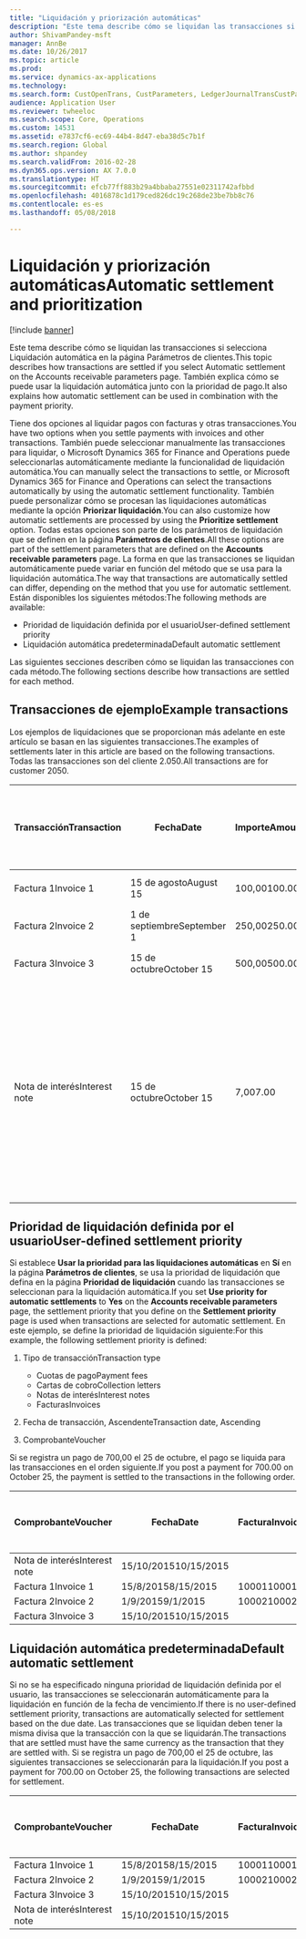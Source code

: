```yaml
---
title: "Liquidación y priorización automáticas"
description: "Este tema describe cómo se liquidan las transacciones si selecciona Liquidación automática en la página Parámetros de clientes. También explica cómo se puede usar la liquidación automática junto con la prioridad de pago."
author: ShivamPandey-msft
manager: AnnBe
ms.date: 10/26/2017
ms.topic: article
ms.prod: 
ms.service: dynamics-ax-applications
ms.technology: 
ms.search.form: CustOpenTrans, CustParameters, LedgerJournalTransCustPaym
audience: Application User
ms.reviewer: twheeloc
ms.search.scope: Core, Operations
ms.custom: 14531
ms.assetid: e7837cf6-ec69-44b4-8d47-eba38d5c7b1f
ms.search.region: Global
ms.author: shpandey
ms.search.validFrom: 2016-02-28
ms.dyn365.ops.version: AX 7.0.0
ms.translationtype: HT
ms.sourcegitcommit: efcb77ff883b29a4bbaba27551e02311742afbbd
ms.openlocfilehash: 4016878c1d179ced826dc19c268de23be7bb8c76
ms.contentlocale: es-es
ms.lasthandoff: 05/08/2018

---
```


# <a name="automatic-settlement-and-prioritization"></a><span data-ttu-id="e2f0a-104">Liquidación y priorización automáticas</span><span class="sxs-lookup"><span data-stu-id="e2f0a-104">Automatic settlement and prioritization</span></span>

[!include [banner](../includes/banner.md)]

<span data-ttu-id="e2f0a-105">Este tema describe cómo se liquidan las transacciones si selecciona Liquidación automática en la página Parámetros de clientes.</span><span class="sxs-lookup"><span data-stu-id="e2f0a-105">This topic describes how transactions are settled if you select Automatic settlement on the Accounts receivable parameters page.</span></span> <span data-ttu-id="e2f0a-106">También explica cómo se puede usar la liquidación automática junto con la prioridad de pago.</span><span class="sxs-lookup"><span data-stu-id="e2f0a-106">It also explains how automatic settlement can be used in combination with the payment priority.</span></span>

<span data-ttu-id="e2f0a-107">Tiene dos opciones al liquidar pagos con facturas y otras transacciones.</span><span class="sxs-lookup"><span data-stu-id="e2f0a-107">You have two options when you settle payments with invoices and other transactions.</span></span> <span data-ttu-id="e2f0a-108">También puede seleccionar manualmente las transacciones para liquidar, o Microsoft Dynamics 365 for Finance and Operations puede seleccionarlas automáticamente mediante la funcionalidad de liquidación automática.</span><span class="sxs-lookup"><span data-stu-id="e2f0a-108">You can manually select the transactions to settle, or Microsoft Dynamics 365 for Finance and Operations can select the transactions automatically by using the automatic settlement functionality.</span></span> <span data-ttu-id="e2f0a-109">También puede personalizar cómo se procesan las liquidaciones automáticas mediante la opción **Priorizar liquidación**.</span><span class="sxs-lookup"><span data-stu-id="e2f0a-109">You can also customize how automatic settlements are processed by using the **Prioritize settlement** option.</span></span> <span data-ttu-id="e2f0a-110">Todas estas opciones son parte de los parámetros de liquidación que se definen en la página **Parámetros de clientes**.</span><span class="sxs-lookup"><span data-stu-id="e2f0a-110">All these options are part of the settlement parameters that are defined on the **Accounts receivable parameters** page.</span></span> <span data-ttu-id="e2f0a-111">La forma en que las transacciones se liquidan automáticamente puede variar en función del método que se usa para la liquidación automática.</span><span class="sxs-lookup"><span data-stu-id="e2f0a-111">The way that transactions are automatically settled can differ, depending on the method that you use for automatic settlement.</span></span> <span data-ttu-id="e2f0a-112">Están disponibles los siguientes métodos:</span><span class="sxs-lookup"><span data-stu-id="e2f0a-112">The following methods are available:</span></span>

-   <span data-ttu-id="e2f0a-113">Prioridad de liquidación definida por el usuario</span><span class="sxs-lookup"><span data-stu-id="e2f0a-113">User-defined settlement priority</span></span>
-   <span data-ttu-id="e2f0a-114">Liquidación automática predeterminada</span><span class="sxs-lookup"><span data-stu-id="e2f0a-114">Default automatic settlement</span></span>

<span data-ttu-id="e2f0a-115">Las siguientes secciones describen cómo se liquidan las transacciones con cada método.</span><span class="sxs-lookup"><span data-stu-id="e2f0a-115">The following sections describe how transactions are settled for each method.</span></span>

## <a name="example-transactions"></a><span data-ttu-id="e2f0a-116">Transacciones de ejemplo</span><span class="sxs-lookup"><span data-stu-id="e2f0a-116">Example transactions</span></span>
<span data-ttu-id="e2f0a-117">Los ejemplos de liquidaciones que se proporcionan más adelante en este artículo se basan en las siguientes transacciones.</span><span class="sxs-lookup"><span data-stu-id="e2f0a-117">The examples of settlements later in this article are based on the following transactions.</span></span> <span data-ttu-id="e2f0a-118">Todas las transacciones son del cliente 2.050.</span><span class="sxs-lookup"><span data-stu-id="e2f0a-118">All transactions are for customer 2050.</span></span>

| <span data-ttu-id="e2f0a-119">Transacción</span><span class="sxs-lookup"><span data-stu-id="e2f0a-119">Transaction</span></span>   | <span data-ttu-id="e2f0a-120">Fecha</span><span class="sxs-lookup"><span data-stu-id="e2f0a-120">Date</span></span>        | <span data-ttu-id="e2f0a-121">Importe</span><span class="sxs-lookup"><span data-stu-id="e2f0a-121">Amount</span></span> | <span data-ttu-id="e2f0a-122">Condiciones de descuento por pronto pago</span><span class="sxs-lookup"><span data-stu-id="e2f0a-122">Cash discount terms</span></span> | <span data-ttu-id="e2f0a-123">Fecha del descuento por pronto pago</span><span class="sxs-lookup"><span data-stu-id="e2f0a-123">Cash discount date</span></span> | <span data-ttu-id="e2f0a-124">Comentarios</span><span class="sxs-lookup"><span data-stu-id="e2f0a-124">Comments</span></span>                                                                                                                                                                                      |
|---------------|-------------|--------|---------------------|--------------------|-----------------------------------------------------------------------------------------------------------------------------------------------------------------------------------------------|
| <span data-ttu-id="e2f0a-125">Factura 1</span><span class="sxs-lookup"><span data-stu-id="e2f0a-125">Invoice 1</span></span>     | <span data-ttu-id="e2f0a-126">15 de agosto</span><span class="sxs-lookup"><span data-stu-id="e2f0a-126">August 15</span></span>   | <span data-ttu-id="e2f0a-127">100,00</span><span class="sxs-lookup"><span data-stu-id="e2f0a-127">100.00</span></span> | <span data-ttu-id="e2f0a-128">2%14, Net 30</span><span class="sxs-lookup"><span data-stu-id="e2f0a-128">2%14, Net 30</span></span>        | <span data-ttu-id="e2f0a-129">29 de agosto</span><span class="sxs-lookup"><span data-stu-id="e2f0a-129">August 29</span></span>          |                                                                                                                                                                                               |
| <span data-ttu-id="e2f0a-130">Factura 2</span><span class="sxs-lookup"><span data-stu-id="e2f0a-130">Invoice 2</span></span>     | <span data-ttu-id="e2f0a-131">1 de septiembre</span><span class="sxs-lookup"><span data-stu-id="e2f0a-131">September 1</span></span> | <span data-ttu-id="e2f0a-132">250,00</span><span class="sxs-lookup"><span data-stu-id="e2f0a-132">250.00</span></span> | <span data-ttu-id="e2f0a-133">2%14, Net 30</span><span class="sxs-lookup"><span data-stu-id="e2f0a-133">2%14, Net 30</span></span>        | <span data-ttu-id="e2f0a-134">15 de septiembre</span><span class="sxs-lookup"><span data-stu-id="e2f0a-134">September 15</span></span>       |                                                                                                                                                                                               |
| <span data-ttu-id="e2f0a-135">Factura 3</span><span class="sxs-lookup"><span data-stu-id="e2f0a-135">Invoice 3</span></span>     | <span data-ttu-id="e2f0a-136">15 de octubre</span><span class="sxs-lookup"><span data-stu-id="e2f0a-136">October 15</span></span>  | <span data-ttu-id="e2f0a-137">500,00</span><span class="sxs-lookup"><span data-stu-id="e2f0a-137">500.00</span></span> | <span data-ttu-id="e2f0a-138">2% 14/Net 30</span><span class="sxs-lookup"><span data-stu-id="e2f0a-138">2% 14/Net 30</span></span>        | <span data-ttu-id="e2f0a-139">29 de octubre</span><span class="sxs-lookup"><span data-stu-id="e2f0a-139">October 29</span></span>         |                                                                                                                                                                                               |
| <span data-ttu-id="e2f0a-140">Nota de interés</span><span class="sxs-lookup"><span data-stu-id="e2f0a-140">Interest note</span></span> | <span data-ttu-id="e2f0a-141">15 de octubre</span><span class="sxs-lookup"><span data-stu-id="e2f0a-141">October 15</span></span>  | <span data-ttu-id="e2f0a-142">7,00</span><span class="sxs-lookup"><span data-stu-id="e2f0a-142">7.00</span></span>   |                     |                    | <span data-ttu-id="e2f0a-143">Esta nota de interés es para la factura 1 y la factura 2.</span><span class="sxs-lookup"><span data-stu-id="e2f0a-143">This interest note is for invoice 1 and invoice 2.</span></span> <span data-ttu-id="e2f0a-144">El importe se calcula como un interés del 2 por ciento sobre importes que han vencido hace 30 días o más.</span><span class="sxs-lookup"><span data-stu-id="e2f0a-144">The amount is calculated as 2-percent interest on amounts that are 30 or more days past due.</span></span> <span data-ttu-id="e2f0a-145">Por ejemplo, 0,02 × (100,00 + 250,00) = 7,00.</span><span class="sxs-lookup"><span data-stu-id="e2f0a-145">For example, 0.02 × (100.00 + 250.00) = 7.00.</span></span> |

## <a name="user-defined-settlement-priority"></a><span data-ttu-id="e2f0a-146">Prioridad de liquidación definida por el usuario</span><span class="sxs-lookup"><span data-stu-id="e2f0a-146">User-defined settlement priority</span></span>
<span data-ttu-id="e2f0a-147">Si establece **Usar la prioridad para las liquidaciones automáticas** en **Sí** en la página **Parámetros de clientes**, se usa la prioridad de liquidación que defina en la página **Prioridad de liquidación** cuando las transacciones se seleccionan para la liquidación automática.</span><span class="sxs-lookup"><span data-stu-id="e2f0a-147">If you set **Use priority for automatic settlements** to **Yes** on the **Accounts receivable parameters** page, the settlement priority that you define on the **Settlement priority** page is used when transactions are selected for automatic settlement.</span></span> <span data-ttu-id="e2f0a-148">En este ejemplo, se define la prioridad de liquidación siguiente:</span><span class="sxs-lookup"><span data-stu-id="e2f0a-148">For this example, the following settlement priority is defined:</span></span>

1.  <span data-ttu-id="e2f0a-149">Tipo de transacción</span><span class="sxs-lookup"><span data-stu-id="e2f0a-149">Transaction type</span></span>
    -   <span data-ttu-id="e2f0a-150">Cuotas de pago</span><span class="sxs-lookup"><span data-stu-id="e2f0a-150">Payment fees</span></span>
    -   <span data-ttu-id="e2f0a-151">Cartas de cobro</span><span class="sxs-lookup"><span data-stu-id="e2f0a-151">Collection letters</span></span>
    -   <span data-ttu-id="e2f0a-152">Notas de interés</span><span class="sxs-lookup"><span data-stu-id="e2f0a-152">Interest notes</span></span>
    -   <span data-ttu-id="e2f0a-153">Facturas</span><span class="sxs-lookup"><span data-stu-id="e2f0a-153">Invoices</span></span>

2.  <span data-ttu-id="e2f0a-154">Fecha de transacción, Ascendente</span><span class="sxs-lookup"><span data-stu-id="e2f0a-154">Transaction date, Ascending</span></span>
3.  <span data-ttu-id="e2f0a-155">Comprobante</span><span class="sxs-lookup"><span data-stu-id="e2f0a-155">Voucher</span></span>

<span data-ttu-id="e2f0a-156">Si se registra un pago de 700,00 el 25 de octubre, el pago se liquida para las transacciones en el orden siguiente.</span><span class="sxs-lookup"><span data-stu-id="e2f0a-156">If you post a payment for 700.00 on October 25, the payment is settled to the transactions in the following order.</span></span>

| <span data-ttu-id="e2f0a-157">Comprobante</span><span class="sxs-lookup"><span data-stu-id="e2f0a-157">Voucher</span></span>       | <span data-ttu-id="e2f0a-158">Fecha</span><span class="sxs-lookup"><span data-stu-id="e2f0a-158">Date</span></span>       | <span data-ttu-id="e2f0a-159">Factura</span><span class="sxs-lookup"><span data-stu-id="e2f0a-159">Invoice</span></span> | <span data-ttu-id="e2f0a-160">Importe en divisa de la transacción</span><span class="sxs-lookup"><span data-stu-id="e2f0a-160">Amount in transaction currency</span></span> | <span data-ttu-id="e2f0a-161">Importe para liquidar</span><span class="sxs-lookup"><span data-stu-id="e2f0a-161">Amount to settle</span></span> | <span data-ttu-id="e2f0a-162">Saldo</span><span class="sxs-lookup"><span data-stu-id="e2f0a-162">Balance</span></span> | <span data-ttu-id="e2f0a-163">Divisa</span><span class="sxs-lookup"><span data-stu-id="e2f0a-163">Currency</span></span> |
|---------------|------------|---------|--------------------------------|------------------|---------|----------|
| <span data-ttu-id="e2f0a-164">Nota de interés</span><span class="sxs-lookup"><span data-stu-id="e2f0a-164">Interest note</span></span> | <span data-ttu-id="e2f0a-165">15/10/2015</span><span class="sxs-lookup"><span data-stu-id="e2f0a-165">10/15/2015</span></span> |         | <span data-ttu-id="e2f0a-166">7,00</span><span class="sxs-lookup"><span data-stu-id="e2f0a-166">7.00</span></span>                           | <span data-ttu-id="e2f0a-167">7,00</span><span class="sxs-lookup"><span data-stu-id="e2f0a-167">7.00</span></span>             | <span data-ttu-id="e2f0a-168">0,00</span><span class="sxs-lookup"><span data-stu-id="e2f0a-168">0.00</span></span>    | <span data-ttu-id="e2f0a-169">USD</span><span class="sxs-lookup"><span data-stu-id="e2f0a-169">USD</span></span>      |
| <span data-ttu-id="e2f0a-170">Factura 1</span><span class="sxs-lookup"><span data-stu-id="e2f0a-170">Invoice 1</span></span>     | <span data-ttu-id="e2f0a-171">15/8/2015</span><span class="sxs-lookup"><span data-stu-id="e2f0a-171">8/15/2015</span></span>  | <span data-ttu-id="e2f0a-172">10001</span><span class="sxs-lookup"><span data-stu-id="e2f0a-172">10001</span></span>   | <span data-ttu-id="e2f0a-173">100,00</span><span class="sxs-lookup"><span data-stu-id="e2f0a-173">100.00</span></span>                         | <span data-ttu-id="e2f0a-174">100,00</span><span class="sxs-lookup"><span data-stu-id="e2f0a-174">100.00</span></span>           | <span data-ttu-id="e2f0a-175">0,00</span><span class="sxs-lookup"><span data-stu-id="e2f0a-175">0.00</span></span>    | <span data-ttu-id="e2f0a-176">USD</span><span class="sxs-lookup"><span data-stu-id="e2f0a-176">USD</span></span>      |
| <span data-ttu-id="e2f0a-177">Factura 2</span><span class="sxs-lookup"><span data-stu-id="e2f0a-177">Invoice 2</span></span>     | <span data-ttu-id="e2f0a-178">1/9/2015</span><span class="sxs-lookup"><span data-stu-id="e2f0a-178">9/1/2015</span></span>   | <span data-ttu-id="e2f0a-179">10002</span><span class="sxs-lookup"><span data-stu-id="e2f0a-179">10002</span></span>   | <span data-ttu-id="e2f0a-180">250,00</span><span class="sxs-lookup"><span data-stu-id="e2f0a-180">250.00</span></span>                         | <span data-ttu-id="e2f0a-181">250,00</span><span class="sxs-lookup"><span data-stu-id="e2f0a-181">250.00</span></span>           | <span data-ttu-id="e2f0a-182">0,00</span><span class="sxs-lookup"><span data-stu-id="e2f0a-182">0.00</span></span>    | <span data-ttu-id="e2f0a-183">USD</span><span class="sxs-lookup"><span data-stu-id="e2f0a-183">USD</span></span>      |
| <span data-ttu-id="e2f0a-184">Factura 3</span><span class="sxs-lookup"><span data-stu-id="e2f0a-184">Invoice 3</span></span>     | <span data-ttu-id="e2f0a-185">15/10/2015</span><span class="sxs-lookup"><span data-stu-id="e2f0a-185">10/15/2015</span></span> |         | <span data-ttu-id="e2f0a-186">500,00</span><span class="sxs-lookup"><span data-stu-id="e2f0a-186">500.00</span></span>                         | <span data-ttu-id="e2f0a-187">343,00</span><span class="sxs-lookup"><span data-stu-id="e2f0a-187">343.00</span></span>           | <span data-ttu-id="e2f0a-188">157,00</span><span class="sxs-lookup"><span data-stu-id="e2f0a-188">157.00</span></span>  | <span data-ttu-id="e2f0a-189">USD</span><span class="sxs-lookup"><span data-stu-id="e2f0a-189">USD</span></span>      |

## <a name="default-automatic-settlement"></a><span data-ttu-id="e2f0a-190">Liquidación automática predeterminada</span><span class="sxs-lookup"><span data-stu-id="e2f0a-190">Default automatic settlement</span></span>
<span data-ttu-id="e2f0a-191">Si no se ha especificado ninguna prioridad de liquidación definida por el usuario, las transacciones se seleccionarán automáticamente para la liquidación en función de la fecha de vencimiento.</span><span class="sxs-lookup"><span data-stu-id="e2f0a-191">If there is no user-defined settlement priority, transactions are automatically selected for settlement based on the due date.</span></span> <span data-ttu-id="e2f0a-192">Las transacciones que se liquidan deben tener la misma divisa que la transacción con la que se liquidarán.</span><span class="sxs-lookup"><span data-stu-id="e2f0a-192">The transactions that are settled must have the same currency as the transaction that they are settled with.</span></span> <span data-ttu-id="e2f0a-193">Si se registra un pago de 700,00 el 25 de octubre, las siguientes transacciones se seleccionarán para la liquidación.</span><span class="sxs-lookup"><span data-stu-id="e2f0a-193">If you post a payment for 700.00 on October 25, the following transactions are selected for settlement.</span></span>

| <span data-ttu-id="e2f0a-194">Comprobante</span><span class="sxs-lookup"><span data-stu-id="e2f0a-194">Voucher</span></span>       | <span data-ttu-id="e2f0a-195">Fecha</span><span class="sxs-lookup"><span data-stu-id="e2f0a-195">Date</span></span>       | <span data-ttu-id="e2f0a-196">Factura</span><span class="sxs-lookup"><span data-stu-id="e2f0a-196">Invoice</span></span> | <span data-ttu-id="e2f0a-197">Importe en divisa de la transacción</span><span class="sxs-lookup"><span data-stu-id="e2f0a-197">Amount in transaction currency</span></span> | <span data-ttu-id="e2f0a-198">Importe para liquidar</span><span class="sxs-lookup"><span data-stu-id="e2f0a-198">Amount to settle</span></span> | <span data-ttu-id="e2f0a-199">Saldo</span><span class="sxs-lookup"><span data-stu-id="e2f0a-199">Balance</span></span> | <span data-ttu-id="e2f0a-200">Divisa</span><span class="sxs-lookup"><span data-stu-id="e2f0a-200">Currency</span></span> |
|---------------|------------|---------|--------------------------------|------------------|---------|----------|
| <span data-ttu-id="e2f0a-201">Factura 1</span><span class="sxs-lookup"><span data-stu-id="e2f0a-201">Invoice 1</span></span>     | <span data-ttu-id="e2f0a-202">15/8/2015</span><span class="sxs-lookup"><span data-stu-id="e2f0a-202">8/15/2015</span></span>  | <span data-ttu-id="e2f0a-203">10001</span><span class="sxs-lookup"><span data-stu-id="e2f0a-203">10001</span></span>   | <span data-ttu-id="e2f0a-204">100,00</span><span class="sxs-lookup"><span data-stu-id="e2f0a-204">100.00</span></span>                         | <span data-ttu-id="e2f0a-205">100,00</span><span class="sxs-lookup"><span data-stu-id="e2f0a-205">100.00</span></span>           | <span data-ttu-id="e2f0a-206">0,00</span><span class="sxs-lookup"><span data-stu-id="e2f0a-206">0.00</span></span>    | <span data-ttu-id="e2f0a-207">USD</span><span class="sxs-lookup"><span data-stu-id="e2f0a-207">USD</span></span>      |
| <span data-ttu-id="e2f0a-208">Factura 2</span><span class="sxs-lookup"><span data-stu-id="e2f0a-208">Invoice 2</span></span>     | <span data-ttu-id="e2f0a-209">1/9/2015</span><span class="sxs-lookup"><span data-stu-id="e2f0a-209">9/1/2015</span></span>   | <span data-ttu-id="e2f0a-210">10002</span><span class="sxs-lookup"><span data-stu-id="e2f0a-210">10002</span></span>   | <span data-ttu-id="e2f0a-211">250,00</span><span class="sxs-lookup"><span data-stu-id="e2f0a-211">250.00</span></span>                         | <span data-ttu-id="e2f0a-212">250,00</span><span class="sxs-lookup"><span data-stu-id="e2f0a-212">250.00</span></span>           | <span data-ttu-id="e2f0a-213">0,00</span><span class="sxs-lookup"><span data-stu-id="e2f0a-213">0.00</span></span>    | <span data-ttu-id="e2f0a-214">USD</span><span class="sxs-lookup"><span data-stu-id="e2f0a-214">USD</span></span>      |
| <span data-ttu-id="e2f0a-215">Factura 3</span><span class="sxs-lookup"><span data-stu-id="e2f0a-215">Invoice 3</span></span>     | <span data-ttu-id="e2f0a-216">15/10/2015</span><span class="sxs-lookup"><span data-stu-id="e2f0a-216">10/15/2015</span></span> |         | <span data-ttu-id="e2f0a-217">500,00</span><span class="sxs-lookup"><span data-stu-id="e2f0a-217">500.00</span></span>                         | <span data-ttu-id="e2f0a-218">350,00</span><span class="sxs-lookup"><span data-stu-id="e2f0a-218">350.00</span></span>           | <span data-ttu-id="e2f0a-219">150,00</span><span class="sxs-lookup"><span data-stu-id="e2f0a-219">150.00</span></span>  | <span data-ttu-id="e2f0a-220">USD</span><span class="sxs-lookup"><span data-stu-id="e2f0a-220">USD</span></span>      |
| <span data-ttu-id="e2f0a-221">Nota de interés</span><span class="sxs-lookup"><span data-stu-id="e2f0a-221">Interest note</span></span> | <span data-ttu-id="e2f0a-222">15/10/2015</span><span class="sxs-lookup"><span data-stu-id="e2f0a-222">10/15/2015</span></span> |         | <span data-ttu-id="e2f0a-223">7,00</span><span class="sxs-lookup"><span data-stu-id="e2f0a-223">7.00</span></span>                           | <span data-ttu-id="e2f0a-224">0,00</span><span class="sxs-lookup"><span data-stu-id="e2f0a-224">0.00</span></span>             | <span data-ttu-id="e2f0a-225">0,00</span><span class="sxs-lookup"><span data-stu-id="e2f0a-225">0.00</span></span>    | <span data-ttu-id="e2f0a-226">USD</span><span class="sxs-lookup"><span data-stu-id="e2f0a-226">USD</span></span>      |






